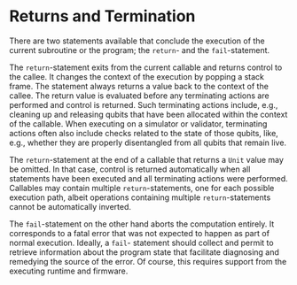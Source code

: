 # Returns and Termination

There are two statements available that conclude the execution of the current subroutine or the program; the `return`- and the `fail`-statement.  

The `return`-statement exits from the current callable and returns control to the callee. It changes the context of the execution by popping a stack frame. The statement always returns a value back to the context of the callee. The return value is evaluated before any terminating actions are performed and control is returned. Such terminating actions include, e.g., cleaning up and releasing qubits that have been allocated within the context of the callable. When executing on a simulator or validator, terminating actions often also include checks related to the state of those qubits, like, e.g., whether they are properly disentangled from all qubits that remain live. 

The `return`-statement at the end of a callable that returns a `Unit` value may be omitted. In that case, control is returned automatically when all statements have been executed and all terminating actions were performed. Callables may contain multiple `return`-statements, one for each possible execution path, albeit operations containing multiple `return`-statements cannot be automatically inverted. 

The `fail`-statement on the other hand aborts the computation entirely. It corresponds to a fatal error that was not expected to happen as part of normal execution. Ideally, a `fail`- statement should collect and permit to retrieve information about the program state that facilitate diagnosing and remedying the source of the error. Of course, this requires support from the executing runtime and firmware. 
